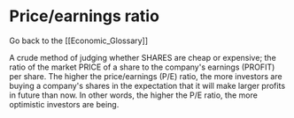 # Price/earnings ratio

Go back to the [[Economic_Glossary]]


A crude method of judging whether SHARES are cheap or expensive; the ratio of the market PRICE of a share to the company's earnings (PROFIT) per share. The higher the price/earnings (P/E) ratio, the more investors are buying a company's shares in the expectation that it will make larger profits in future than now. In other words, the higher the P/E ratio, the more optimistic investors are being.

